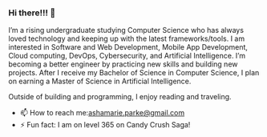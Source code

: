 ### Hi there!!! 👋

<!--
**ashamarieparke/AshamarieParke** is a ✨ _special_ ✨ repository because its `README.md` (this file) appears on your GitHub profile. -->

<!-- Here are some ideas to get you started: -->

I’m a rising undergraduate studying Computer Science who has always loved technology and keeping up with the latest frameworks/tools. I am interested in Software and Web Development, Mobile App Development, Cloud computing, DevOps, Cybersecurity, and Artificial Intelligence.
I’m becoming a better engineer by practicing new skills and building new projects. After I receive my Bachelor of Science in Computer Science, I plan on earning a Master of Science in Artificial Intelligence. 

Outside of building and programming, I enjoy reading and traveling.

- 📫 How to reach me:ashamarie.parke@gmail.com
- ⚡ Fun fact: I am on level 365 on Candy Crush Saga!
  
